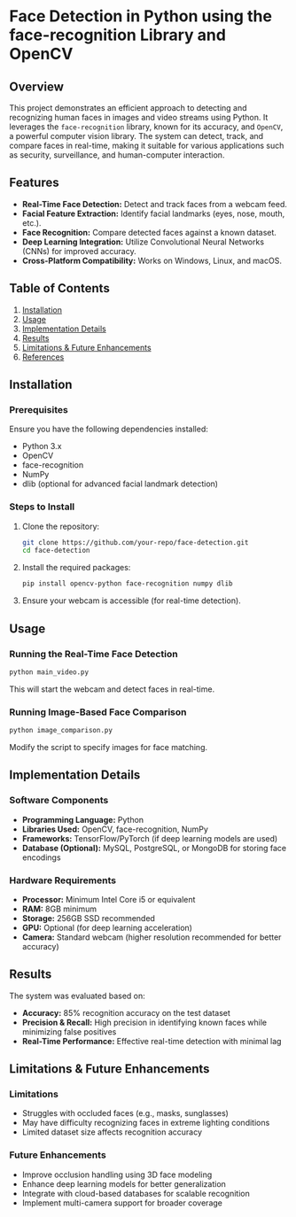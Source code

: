 # Face Detection in Python using the face-recognition Library and OpenCV

## Overview
This project demonstrates an efficient approach to detecting and recognizing human faces in images and video streams using Python. It leverages the `face-recognition` library, known for its accuracy, and `OpenCV`, a powerful computer vision library. The system can detect, track, and compare faces in real-time, making it suitable for various applications such as security, surveillance, and human-computer interaction.

## Features
- **Real-Time Face Detection:** Detect and track faces from a webcam feed.
- **Facial Feature Extraction:** Identify facial landmarks (eyes, nose, mouth, etc.).
- **Face Recognition:** Compare detected faces against a known dataset.
- **Deep Learning Integration:** Utilize Convolutional Neural Networks (CNNs) for improved accuracy.
- **Cross-Platform Compatibility:** Works on Windows, Linux, and macOS.

## Table of Contents
1. [Installation](#installation)
2. [Usage](#usage)
3. [Implementation Details](#implementation-details)
4. [Results](#results)
5. [Limitations & Future Enhancements](#limitations--future-enhancements)
6. [References](#references)

## Installation
### Prerequisites
Ensure you have the following dependencies installed:
- Python 3.x
- OpenCV
- face-recognition
- NumPy
- dlib (optional for advanced facial landmark detection)

### Steps to Install
1. Clone the repository:
   ```sh
   git clone https://github.com/your-repo/face-detection.git
   cd face-detection
   ```
2. Install the required packages:
   ```sh
   pip install opencv-python face-recognition numpy dlib
   ```
3. Ensure your webcam is accessible (for real-time detection).

## Usage
### Running the Real-Time Face Detection
```sh
python main_video.py
```
This will start the webcam and detect faces in real-time.

### Running Image-Based Face Comparison
```sh
python image_comparison.py
```
Modify the script to specify images for face matching.

## Implementation Details
### Software Components
- **Programming Language:** Python
- **Libraries Used:** OpenCV, face-recognition, NumPy
- **Frameworks:** TensorFlow/PyTorch (if deep learning models are used)
- **Database (Optional):** MySQL, PostgreSQL, or MongoDB for storing face encodings

### Hardware Requirements
- **Processor:** Minimum Intel Core i5 or equivalent
- **RAM:** 8GB minimum
- **Storage:** 256GB SSD recommended
- **GPU:** Optional (for deep learning acceleration)
- **Camera:** Standard webcam (higher resolution recommended for better accuracy)

## Results
The system was evaluated based on:
- **Accuracy:** 85% recognition accuracy on the test dataset
- **Precision & Recall:** High precision in identifying known faces while minimizing false positives
- **Real-Time Performance:** Effective real-time detection with minimal lag

## Limitations & Future Enhancements
### Limitations
- Struggles with occluded faces (e.g., masks, sunglasses)
- May have difficulty recognizing faces in extreme lighting conditions
- Limited dataset size affects recognition accuracy

### Future Enhancements
- Improve occlusion handling using 3D face modeling
- Enhance deep learning models for better generalization
- Integrate with cloud-based databases for scalable recognition
- Implement multi-camera support for broader coverage
